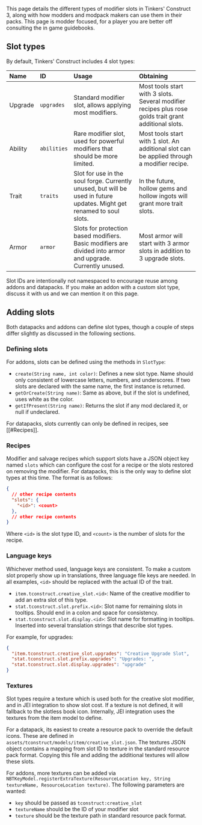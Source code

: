 This page details the different types of modifier slots in Tinkers' Construct 3, along with how modders and modpack makers can use them in their packs. This page is modder focused, for a player you are better off consulting the in game guidebooks.

## Slot types

By default, Tinkers' Construct includes 4 slot types:

| Name | ID | Usage | Obtaining |
|:--|:--|:--|:--|
| Upgrade | `upgrades`  | Standard modifier slot, allows applying most modifiers. | Most tools start with 3 slots. Several modifier recipes plus rose golds trait grant additional slots. |
| Ability | `abilities` | Rare modifier slot, used for powerful modifiers that should be more limited. | Most tools start with 1 slot. An additional slot can be applied through a modifier recipe. |
| Trait   | `traits`    | Slot for use in the soul forge. Currently unused, but will be used in future updates. Might get renamed to soul slots. | In the future, hollow gems and hollow ingots will grant more trait slots. |
| Armor   | `armor`     | Slots for protection based modifiers. Basic modifiers are divided into armor and upgrade. Currently unused. | Most armor will start with 3 armor slots in addition to 3 upgrade slots. |

Slot IDs are intentionally not namespaced to encourage reuse among addons and datapacks. If you make an addon with a custom slot type, discuss it with us and we can mention it on this page.

## Adding slots

Both datapacks and addons can define slot types, though a couple of steps differ slightly as discussed in the following sections.

### Defining slots

For addons, slots can be defined using the methods in `SlotType`:
* `create(String name, int color)`: Defines a new slot type. Name should only consistent of lowercase letters, numbers, and underscores. If two slots are declared with the same name, the first instance is returned.
* `getOrCreate(String name)`: Same as above, but if the slot is undefined, uses white as the color.
* `getIfPresent(String name)`: Returns the slot if any mod declared it, or null if undeclared.

For datapacks, slots currently can only be defined in recipes, see [[#Recipes]].

### Recipes

Modifier and salvage recipes which support slots have a JSON object key named `slots` which can configure the cost for a recipe or the slots restored on removing the modifier. For datapacks, this is the only way to define slot types at this time. The format is as follows:

```json
{
  // other recipe contents
  "slots": {
    "<id>": <count>
  },
  // other recipe contents
}
```

Where `<id>` is the slot type ID, and `<count>` is the number of slots for the recipe.

### Language keys

Whichever method used, language keys are consistent. To make a custom slot properly show up in translations, three language file keys are needed. In all examples, `<id>` should be replaced with the actual ID of the trait.

* `item.tconstruct.creative_slot.<id>`: Name of the creative modifier to add an extra slot of this type.
* `stat.tconstruct.slot.prefix.<id>`: Slot name for remaining slots in tooltips. Should end in a colon and space for consistency.
* `stat.tconstruct.slot.display.<id>`: Slot name for formatting in tooltips. Inserted into several translation strings that describe slot types.

For example, for upgrades:
```json
{
  "item.tconstruct.creative_slot.upgrades": "Creative Upgrade Slot",
  "stat.tconstruct.slot.prefix.upgrades": "Upgrades: ",
  "stat.tconstruct.slot.display.upgrades": "upgrade"
}
```

### Textures

Slot types require a texture which is used both for the creative slot modifier, and in JEI integration to show slot cost. If a texture is not defined, it will fallback to the slotless book icon. Internally, JEI integration uses the textures from the item model to define.

For a datapack, its easiest to create a resource pack to override the default icons. These are defined in `assets/tconstruct/models/item/creative_slot.json`. The textures JSON object contains a mapping from slot ID to texture in the standard resource pack format. Copying this file and adding the additional textures will allow these slots.

For addons, more textures can be added via `NBTKeyModel.registerExtraTexture(ResourceLocation key, String textureName, ResourceLocation texture)`. The following parameters are wanted:
* `key` should be passed as `tconstruct:creative_slot`
* `textureName` should be the ID of your modifier slot
* `texture` should be the texture path in standard resource pack format.
